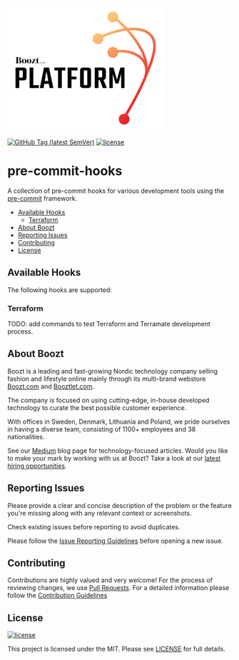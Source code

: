 [<img src="https://raw.githubusercontent.com/boozt-platform/branding/main/assets/img/platform-logo.png" width="350"/>][homepage]

[![GitHub Tag (latest SemVer)](https://img.shields.io/github/v/tag/boozt-platform/pre-commit-hooks.svg?label=latest&sort=semver)][releases]
[![license](https://img.shields.io/badge/license-mit-brightgreen.svg)][license]

# pre-commit-hooks

A collection of pre-commit hooks for various development tools using the [pre-commit]([https://pre-commit.com/]) framework.

- [Available Hooks](#available-hooks)
  - [Terraform](#terraform)
- [About Boozt](#about-boozt)
- [Reporting Issues](#reporting-issues)
- [Contributing](#contributing)
- [License](#license)

## Available Hooks

The following hooks are supported:

### Terraform

TODO: add commands to test Terraform and Terramate development process.

## About Boozt

Boozt is a leading and fast-growing Nordic technology company selling fashion and lifestyle online mainly through its multi-brand webstore [Boozt.com][boozt] and [Booztlet.com][booztlet].

The company is focused on using cutting-edge, in-house developed technology to curate the best possible customer experience.

With offices in Sweden, Denmark, Lithuania and Poland, we pride ourselves in having a diverse team, consisting of 1100+ employees and 38 nationalities.

See our [Medium][blog] blog page for technology-focused articles. Would you like to make your mark by working with us at Boozt? Take a look at our [latest hiring opportunities][careers].

## Reporting Issues

Please provide a clear and concise description of the problem or the feature you're missing along with any relevant context or screenshots.

Check existing issues before reporting to avoid duplicates.

Please follow the [Issue Reporting Guidelines][issues] before opening a new issue.

## Contributing

Contributions are highly valued and very welcome! For the process of reviewing changes, we use [Pull Requests][pull-request]. For a detailed information please follow the [Contribution Guidelines][contributing]

## License

[![license](https://img.shields.io/badge/license-mit-brightgreen.svg)][license]

This project is licensed under the MIT. Please see [LICENSE][license] for full details.

[homepage]: https://github.com/boozt-platform/pre-commit-hooks
[releases]: https://github.com/boozt-platform/pre-commit-hooks/releases
[issues]: https://github.com/boozt-platform/pre-commit-hooks/issues
[pull-request]: https://github.com/boozt-platform/pre-commit-hooks/pulls
[contributing]: ./.github/CONTRIBUTING.md
[license]: ./.github/LICENSE
[boozt]: https://www.boozt.com/
[booztlet]: https://www.booztlet.com/
[blog]: https://medium.com/boozt-tech
[careers]: https://careers.booztgroup.com/

